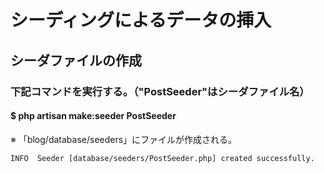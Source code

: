 # シーディングによるデータの挿入

## シーダファイルの作成

### 下記コマンドを実行する。（"PostSeeder"はシーダファイル名）
#### $ php artisan make:seeder PostSeeder
※ 「blog/database/seeders」にファイルが作成される。

    INFO  Seeder [database/seeders/PostSeeder.php] created successfully.
